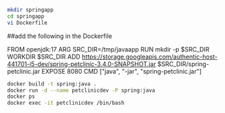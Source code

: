 ```bash
mkdir springapp
cd springapp
vi Dockerfile
```
##add the following in the Dockerfile

FROM openjdk:17
ARG SRC_DIR=/tmp/javaapp
RUN mkdir -p $SRC_DIR
WORKDIR $SRC_DIR 
ADD https://storage.googleapis.com/authentic-host-441701-i5-dev/spring-petclinic-3.4.0-SNAPSHOT.jar $SRC_DIR/spring-petclinic.jar
EXPOSE 8080
CMD ["java", "-jar", "spring-petclinic.jar"]

```bash
docker build -t spring:java .
docker run -d --name petclinicdev -P spring:java
docker ps
docker exec -it petclinicdev /bin/bash
```
